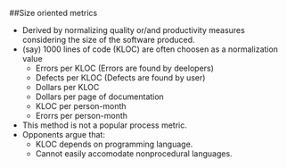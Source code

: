 ##Size oriented metrics

* Derived by normalizing quality or/and productivity measures considering the size of the software produced.
* (say) 1000 lines of code (KLOC) are often choosen as a normalization value
	- Errors per KLOC (Errors are found by deelopers)
	- Defects per KLOC (Defects are found by user)
	- Dollars per KLOC
	- Dollars per page of documentation
	- KLOC per person-month
	- Erorrs per person-month
* This method is not a popular process metric.
* Opponents argue that:
	- KLOC depends on programming language.
	- Cannot easily accomodate nonprocedural languages.
